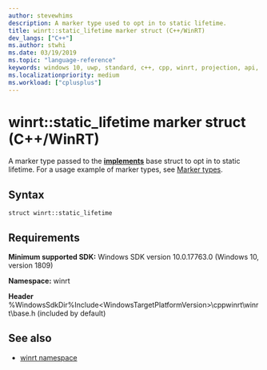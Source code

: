 ```yaml
---
author: stevewhims
description: A marker type used to opt in to static lifetime.
title: winrt::static_lifetime marker struct (C++/WinRT)
dev_langs: ["C++"]
ms.author: stwhi
ms.date: 03/19/2019
ms.topic: "language-reference"
keywords: windows 10, uwp, standard, c++, cpp, winrt, projection, api, reference, marker, type
ms.localizationpriority: medium
ms.workload: ["cplusplus"]
---
```


# winrt::static_lifetime marker struct (C++/WinRT)

A marker type passed to the [**implements**](implements.md) base struct to opt in to static lifetime. For a usage example of marker types, see [Marker types](implements.md#marker-types).

## Syntax
```cppwinrt
struct winrt::static_lifetime
```

## Requirements
**Minimum supported SDK:** Windows SDK version 10.0.17763.0 (Windows 10, version 1809)

**Namespace:** winrt

**Header** %WindowsSdkDir%Include\<WindowsTargetPlatformVersion>\cppwinrt\winrt\base.h (included by default)

## See also 
* [winrt namespace](winrt.md)
